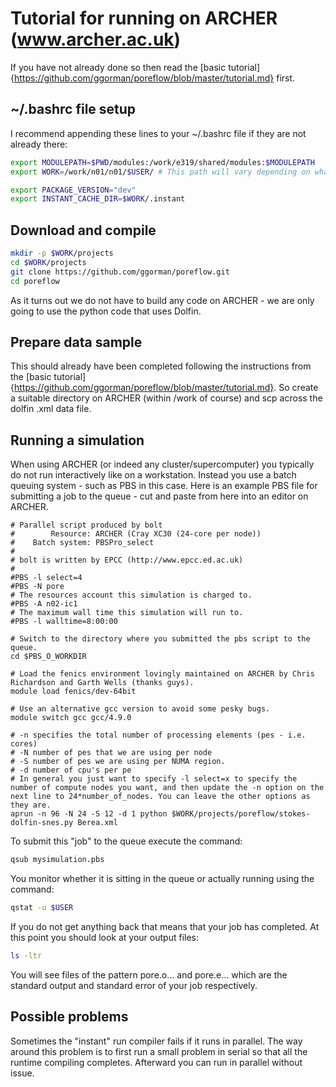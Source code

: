 Tutorial for running on ARCHER (www.archer.ac.uk)
==========================

If you have not already done so then read the [basic tutorial]{https://github.com/ggorman/poreflow/blob/master/tutorial.md} first.

~/.bashrc file setup
--------------------
I recommend appending these lines to your ~/.bashrc file if they are not already there:
```bash
export MODULEPATH=$PWD/modules:/work/e319/shared/modules:$MODULEPATH
export WORK=/work/n01/n01/$USER/ # This path will vary depending on what project you are on. The important part is that you are operating from /work and not /home.

export PACKAGE_VERSION="dev"
export INSTANT_CACHE_DIR=$WORK/.instant
```

Download and compile
--------------------

```bash
mkdir -p $WORK/projects
cd $WORK/projects
git clone https://github.com/ggorman/poreflow.git
cd poreflow
```
As it turns out we do not have to build any code on ARCHER - we are only going to use the python code that uses Dolfin.

Prepare data sample
-------------------
This should already have been completed following the instructions from the [basic tutorial]{https://github.com/ggorman/poreflow/blob/master/tutorial.md}. So create a suitable directory on ARCHER (within /work of course) and scp across the dolfin .xml data file.

Running a simulation
--------------------
When using ARCHER (or indeed any cluster/supercomputer) you typically do not run interactively like on a workstation. Instead you use a batch queuing system - such as PBS in this case. Here is an example PBS file for submitting a job to the queue - cut and paste from here into an editor on ARCHER.
```
# Parallel script produced by bolt
#        Resource: ARCHER (Cray XC30 (24-core per node))
#    Batch system: PBSPro_select
#
# bolt is written by EPCC (http://www.epcc.ed.ac.uk)
#
#PBS -l select=4
#PBS -N pore
# The resources account this simulation is charged to.
#PBS -A n02-ic1
# The maximum wall time this simulation will run to.
#PBS -l walltime=8:00:00

# Switch to the directory where you submitted the pbs script to the queue.
cd $PBS_O_WORKDIR

# Load the fenics environment lovingly maintained on ARCHER by Chris Richardson and Garth Wells (thanks guys).
module load fenics/dev-64bit

# Use an alternative gcc version to avoid some pesky bugs.
module switch gcc gcc/4.9.0

# -n specifies the total number of processing elements (pes - i.e. cores)
# -N number of pes that we are using per node
# -S number of pes we are using per NUMA region.
# -d number of cpu's per pe
# In general you just want to specify -l select=x to specify the number of compute nodes you want, and then update the -n option on the next line to 24*number_of_nodes. You can leave the other options as they are.
aprun -n 96 -N 24 -S 12 -d 1 python $WORK/projects/poreflow/stokes-dolfin-snes.py Berea.xml
```

To submit this "job" to the queue execute the command:
```bash
qsub mysimulation.pbs
```
You monitor whether it is sitting in the queue or actually running using the command:
```bash
qstat -u $USER
```
If you do not get anything back that means that your job has completed. At this point you should look at your output files:
```bash
ls -ltr
```
You will see files of the pattern pore.o... and pore.e... which are the standard output and standard error of your job respectively. 

Possible problems
-----------------
Sometimes the "instant" run compiler fails if it runs in parallel. The way around this problem is to first run a small problem in serial so that all the runtime compiling completes. Afterward you can run in parallel without issue.

